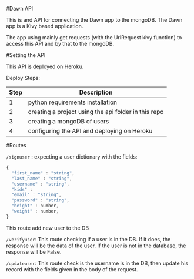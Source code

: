 #Dawn API

This is and API for connecting the Dawn app to the mongoDB. The Dawn app is a Kivy based application.

The app using mainly get requests (with the UrlRequest kivy function) to access this API and by that to the mongoDB.

#Setting the API

This API is deployed on Heroku.

Deploy Steps:

Step | Description
------|------------
1 | python requirements installation 
2 | creating a project using the api folder in this repo
3 | creating a mongoDB of users
4 | configuring the API and deploying on Heroku


#Routes

`/signuser` :
expecting a user dictionary with the fields:


```javascript
{
  "first_name" : "string",
  "last_name" : "string",
  "username" : "string",
  "kids" : 
  "email" : "string",
  "password" : "string",
  "height" : number,
  "weight" : number,
}
```

This route add new user to the DB

`/verifyuser`: 
This route checking if a user is in the DB. If it
does, the response will be the data of the user. If the 
user is not in the database, the response will be False.

`/updateuser`: 
This route check is the username is in the DB, then update
his record with the fields given in the body of the request.
